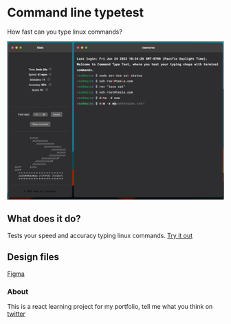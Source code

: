 # Command line typetest

How fast can you type linux commands?

![Sample website image](img/sample.png)

## What does it do?

Tests your speed and accuracy typing linux commands. [Try it out](https://rezonmain.github.io/command-line-typetest/)

## Design files

[Figma](https://www.figma.com/file/PsJOhLtkt6nZguOygFJ0vh/command-typetest?node-id=0%3A1)

### About

This is a react learning project for my portfolio, tell me what you think on [twitter](https://twitter.com/rezonmain)
